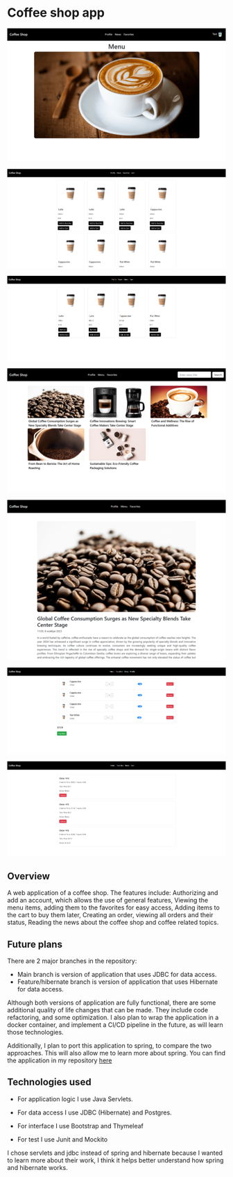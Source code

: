 # Coffee shop app

![Header home page image](./img/home-page.png)

![Header menu page image](./img/menu-page.png)

![Header favorites page image](./img/favorites-page.png)

![Header news page image](./img/news-page.png)

![Header piece of news page image](./img/piece-of-news-page.png)

![Header cart page image](./img/cart-page.png)

![Header orders page image](./img/orders-page.png)


## Overview

A web application of a coffee shop. The features include: 
Authorizing and add an account, which allows the use of general features,
Viewing the menu items, adding them to the favorites for easy access,
Adding items to the cart to buy them later,
Creating an order, viewing all orders and their status,
Reading the news about the coffee shop and coffee related topics.

## Future plans

There are 2 major branches in the repository:
- Main branch is version of application that uses JDBC for data access.
- Feature/hibernate branch is version of application that uses Hibernate for data access.

Although both versions of application are fully functional, 
there are some additional quality of life changes
that can be made. They include code refactoring, and some optimization.
I also plan to wrap the application in a docker container,
and implement a CI/CD pipeline in the future, 
as will learn those technologies.

Additionally, I plan to port this application to spring,
to compare the two approaches. 
This will also allow me to learn more about spring.
You can find the application in my repository [here](https://github.com/Shimady563/coffee-shop-app-spring)

## Technologies used

- For application logic I use Java Servlets.

- For data access I use JDBC (Hibernate) and Postgres.

- For interface I use Bootstrap and Thymeleaf

- For test I use Junit and Mockito

I chose servlets and jdbc instead of spring and hibernate
because I wanted to learn more about their work, I think
it helps better understand how spring and hibernate works.

